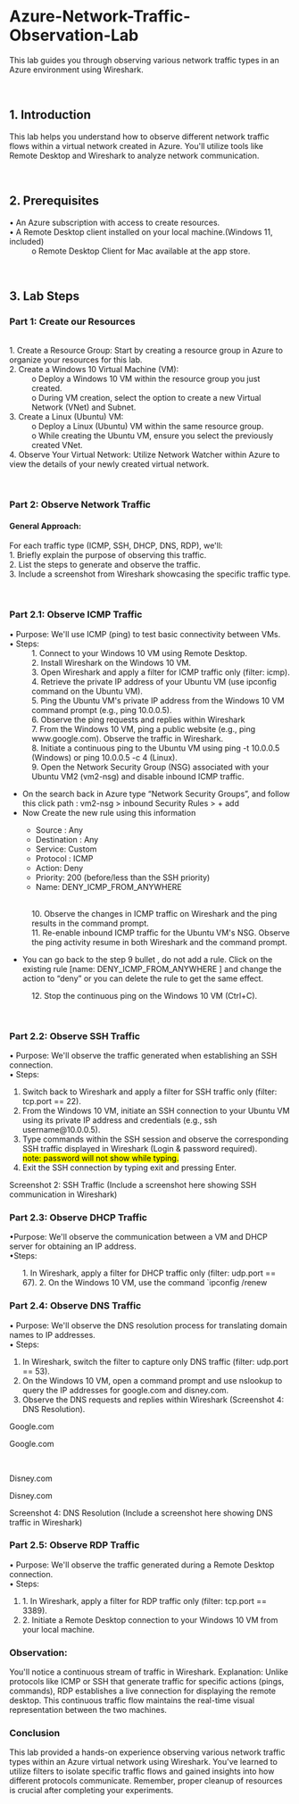 # Azure-Network-Traffic-Observation-Lab <br> 
  <p>This lab guides you through observing various network traffic types in an Azure environment using Wireshark.
</p><br> 
<h2>1. Introduction</h2> 
This lab helps you understand how to observe different network traffic flows within a virtual network created in Azure. You'll utilize tools like Remote Desktop and Wireshark to analyze network communication.
</p><br>
<h2>2. Prerequisites</h2>
<dl>
	<dt>•	An Azure subscription with access to create resources. </dt>
	<dt>•	A Remote Desktop client installed on your local machine.(Windows 11, included)</dt> 
  <dd>	o	Remote Desktop Client for Mac available at the app store. </dd>
</dl>
</p><br>

<h2>3. Lab Steps</h2>
<dl><h3>Part 1: Create our Resources</h3><br> 	
	<dt> 1.	Create a Resource Group: Start by creating a resource group in Azure to organize your resources for this lab.</dt>
  <dt> 2.	Create a Windows 10 Virtual Machine (VM):</dt>
  <dd>		o	Deploy a Windows 10 VM within the resource group you just created.</dd>
  <dd>		o	During VM creation, select the option to create a new Virtual Network (VNet) and Subnet.</dd>
  <dt> 3.	Create a Linux (Ubuntu) VM:</dt>
  <dd>		o	Deploy a Linux (Ubuntu) VM within the same resource group.</dd>
  <dd>		o	While creating the Ubuntu VM, ensure you select the previously created VNet.</dd>
  <dt>4.	Observe Your Virtual Network: Utilize Network Watcher within Azure to view the details of your newly created virtual network.</dt>
</dl>
<br> 
<dl><h3>Part 2: Observe Network Traffic</h3>
<h4>General Approach:</h4>
<dL> For each traffic type (ICMP, SSH, DHCP, DNS, RDP), we'll:
	<dt> 1.	Briefly explain the purpose of observing this traffic.</dt>
	<dt>2.	List the steps to generate and observe the traffic.</dt>
	<dt>3.	Include a screenshot from Wireshark showcasing the specific traffic type.</dt>
</dl>
<br> 
<dl><h3>Part 2.1: Observe ICMP Traffic</h3>
<dt>•	Purpose: We'll use ICMP (ping) to test basic connectivity between VMs.</dt	>
<dt>•	Steps:</dt>
<dd>1.	Connect to your Windows 10 VM using Remote Desktop.</dd>
<dd>2.	Install Wireshark on the Windows 10 VM.</dd>
<dd>3.	Open Wireshark and apply a filter for ICMP traffic only (filter: icmp).</dd>
<dd>4.	Retrieve the private IP address of your Ubuntu VM (use ipconfig command on the Ubuntu VM).</dd>
<dd>5.	Ping the Ubuntu VM's private IP address from the Windows 10 VM command prompt (e.g., ping 10.0.0.5).</dd>
<dd>6.	Observe the ping requests and replies within Wireshark  </dd>

<dd>7.	From the Windows 10 VM, ping a public website (e.g., ping www.google.com). Observe the traffic in Wireshark.</dd>
<dd>8.	Initiate a continuous ping to the Ubuntu VM using ping -t 10.0.0.5 (Windows) or ping 10.0.0.5 -c 4 (Linux).</dd>
<dd>9.	Open the Network Security Group (NSG) associated with your Ubuntu VM2 (vm2-nsg) and disable inbound ICMP traffic.</dd>
<ul>
	<li>On the search back in Azure type “Network Security Groups”, and follow this click path :  vm2-nsg > inbound Security Rules > + add </li>
	<li>Now Create the new rule using this information</li>
	<ul>
		<li>Source  : 	Any</li>
		<li>Destination : 	Any </li>
		<li>Service: 	Custom </li>
		<li>Protocol :	ICMP</li>
		<li>Action: 	Deny</li>
		<li>Priority:	200 (before/less than the SSH priority) </li>
		<li>Name:		DENY_ICMP_FROM_ANYWHERE</li>
</ul></ul><br>
<dd>10.	Observe the changes in ICMP traffic on Wireshark and the ping results in the command prompt.</dd>
<dd>11.	Re-enable inbound ICMP traffic for the Ubuntu VM's NSG. Observe the ping activity resume in both Wireshark and the command prompt.</dd>
<ul>	
	<li>You can go back to the step 9  bullet , do not add a rule. Click on the existing rule [name: DENY_ICMP_FROM_ANYWHERE ] and change the action to “deny” or you can delete the rule to get the same effect.</li>
</ul>
<dd>12.	Stop the continuous ping on the Windows 10 VM (Ctrl+C).</dd>
</dl>  
<br>
<dl><h3>Part 2.2: Observe SSH Traffic</h3>
<dt>•	Purpose: We'll observe the traffic generated when establishing an SSH connection.</dt>
<dt>•	Steps:
<ol>
<li>Switch back to Wireshark and apply a filter for SSH traffic only (filter: tcp.port == 22).</li>
<li>From the Windows 10 VM, initiate an SSH connection to your Ubuntu VM using its private IP address and credentials (e.g., ssh username@10.0.0.5).</li>
<li>Type commands within the SSH session and observe the corresponding SSH traffic displayed in Wireshark (Login & password required). </li>
	<mark>note: password will not show while typing. </mark>
<li>Exit the SSH connection by typing exit and pressing Enter.</li>
</ol></dl>Screenshot 2: SSH Traffic (Include a screenshot here showing SSH communication in Wireshark)  
<br>
<dl><h3>Part 2.3: Observe DHCP Traffic</h3>
<dt>•Purpose: We'll observe the communication between a VM and DHCP server for obtaining an IP address.</dt>
<dt>•Steps:</dt>
<ol>
<il>1.	In Wireshark, apply a filter for DHCP traffic only (filter: udp.port == 67).</il>
<il>2.	On the Windows 10 VM, use the command `ipconfig /renew</il></ol>
</h3></dl>	

<dl><h3>Part 2.4: Observe DNS Traffic</h3>
	<dt>•	Purpose: We'll observe the DNS resolution process for translating domain names to IP addresses.</dt>	
	<dt>•	Steps:</dt>	
<ol>
	<li>In Wireshark, switch the filter to capture only DNS traffic (filter: udp.port == 53).</li>
	<li>On the Windows 10 VM, open a command prompt and use nslookup to query the IP addresses for google.com and disney.com.</li>
	<li>Observe the DNS requests and replies within Wireshark (Screenshot 4: DNS Resolution).</li>
</ol>
<p>Google.com  </p>
<p>Google.com  </p> 
<p>Disney.com  </p>
<p>Disney.com  </p>

Screenshot 4: DNS Resolution (Include a screenshot here showing DNS traffic in Wireshark)

<dl><h3>Part 2.5: Observe RDP Traffic</h3>
<dt>•	Purpose: We'll observe the traffic generated during a Remote Desktop connection.</dt>
<dt>•	Steps:</dt>
<ol>
<li>1.	In Wireshark, apply a filter for RDP traffic only (filter: tcp.port == 3389).</li>
<li>2.	Initiate a Remote Desktop connection to your Windows 10 VM from your local machine.</li>
</ol>
</dl> 

 
<h3>Observation:</h3> 
You'll notice a continuous stream of traffic in Wireshark.
Explanation: Unlike protocols like ICMP or SSH that generate traffic for specific actions (pings, commands), RDP establishes a live connection for displaying the remote desktop. This continuous traffic flow maintains the real-time visual representation between the two machines.
<h3>Conclusion</h3>
This lab provided a hands-on experience observing various network traffic types within an Azure virtual network using Wireshark. You've learned to utilize filters to isolate specific traffic flows and gained insights into how different protocols communicate. Remember, proper cleanup of resources is crucial after completing your experiments.

